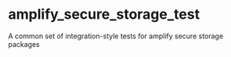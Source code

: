 # amplify_secure_storage_test

A common set of integration-style tests for amplify secure storage packages
